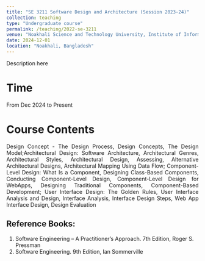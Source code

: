 ```yaml
---
title: "SE 3211 Software Design and Architecture (Session 2023-24)"
collection: teaching
type: "Undergraduate course"
permalink: /teaching/2022-se-3211
venue: "Noakhali Science and Technology University, Institute of Information Technology"
date: 2024-12-01
location: "Noakhali, Bangladesh"
---
```

Description here

Time
=====
From Dec 2024 to Present

Course Contents
===
<p align="justify">
Design Concept - The Design Process, Design Concepts, The Design Model;Architectural Design: Software Architecture, Architectural Genres, Architectural Styles, Architectural Design, Assessing, Alternative Architectural Designs, Architectural Mapping Using Data Flow; Component-Level Design: What Is a Component, Designing Class-Based Components, Conducting Component-Level Design, Component-Level Design for WebApps, Designing Traditional Components, Component-Based Development; User Interface Design: The Golden Rules, User Interface Analysis and Design, Interface Analysis, Interface Design Steps, Web App Interface Design, Design Evaluation
</p>

Reference Books:
----
1. Software Engineering – A Practitioner’s Approach. 7th Edition, Roger S. Pressman<br/>
2. Software Engineering. 9th Edition, Ian Sommerville<br/>
